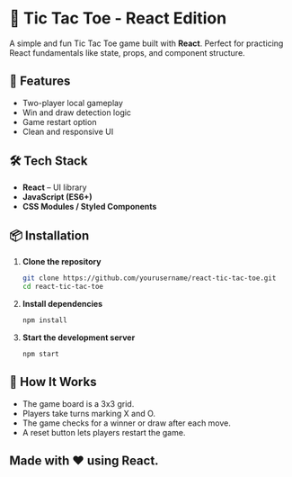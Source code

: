 # 🎯 Tic Tac Toe - React Edition

A simple and fun Tic Tac Toe game built with **React**. Perfect for practicing React fundamentals like state, props, and component structure.

## 🚀 Features

- Two-player local gameplay
- Win and draw detection logic
- Game restart option
- Clean and responsive UI

## 🛠️ Tech Stack

- **React** – UI library
- **JavaScript (ES6+)**
- **CSS Modules / Styled Components**

## 📦 Installation

1. **Clone the repository**
   ```bash
   git clone https://github.com/yourusername/react-tic-tac-toe.git
   cd react-tic-tac-toe
2. **Install dependencies**
   ```bash
   npm install
4. **Start the development server**
   ```bash
   npm start

## 🧠 How It Works

- The game board is a 3x3 grid.
- Players take turns marking X and O.
- The game checks for a winner or draw after each move.
- A reset button lets players restart the game.

## Made with ❤️ using React.
